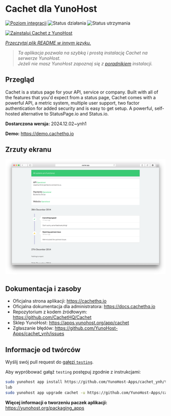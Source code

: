 <!--
To README zostało automatycznie wygenerowane przez <https://github.com/YunoHost/apps/tree/master/tools/readme_generator>
Nie powinno być ono edytowane ręcznie.
-->

# Cachet dla YunoHost

[![Poziom integracji](https://apps.yunohost.org/badge/integration/cachet)](https://ci-apps.yunohost.org/ci/apps/cachet/)
![Status działania](https://apps.yunohost.org/badge/state/cachet)
![Status utrzymania](https://apps.yunohost.org/badge/maintained/cachet)

[![Zainstaluj Cachet z YunoHost](https://install-app.yunohost.org/install-with-yunohost.svg)](https://install-app.yunohost.org/?app=cachet)

*[Przeczytaj plik README w innym języku.](./ALL_README.md)*

> *Ta aplikacja pozwala na szybką i prostą instalację Cachet na serwerze YunoHost.*  
> *Jeżeli nie masz YunoHost zapoznaj się z [poradnikiem](https://yunohost.org/install) instalacji.*

## Przegląd

Cachet is a status page for your API, service or company. Built with all of the features that you'd expect from a status page, Cachet comes with a powerful API, a metric system, multiple user support, two factor authentication for added security and is easy to get setup. A powerful, self-hosted alternative to StatusPage.io and Status.io.


**Dostarczona wersja:** 2024.12.02~ynh1

**Demo:** <https://demo.cachethq.io>

## Zrzuty ekranu

![Zrzut ekranu z Cachet](./doc/screenshots/main-interface.png)

## Dokumentacja i zasoby

- Oficjalna strona aplikacji: <https://cachethq.io>
- Oficjalna dokumentacja dla administratora: <https://docs.cachethq.io>
- Repozytorium z kodem źródłowym: <https://github.com/CachetHQ/Cachet>
- Sklep YunoHost: <https://apps.yunohost.org/app/cachet>
- Zgłaszanie błędów: <https://github.com/YunoHost-Apps/cachet_ynh/issues>

## Informacje od twórców

Wyślij swój pull request do [gałęzi `testing`](https://github.com/YunoHost-Apps/cachet_ynh/tree/testing).

Aby wypróbować gałąź `testing` postępuj zgodnie z instrukcjami:

```bash
sudo yunohost app install https://github.com/YunoHost-Apps/cachet_ynh/tree/testing --debug
lub
sudo yunohost app upgrade cachet -u https://github.com/YunoHost-Apps/cachet_ynh/tree/testing --debug
```

**Więcej informacji o tworzeniu paczek aplikacji:** <https://yunohost.org/packaging_apps>
